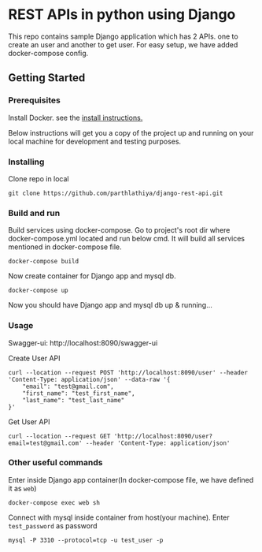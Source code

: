# REST APIs in python using Django

This repo contains sample Django application which has 2 APIs. one to create an user and another to get user.
For easy setup, we have added docker-compose config.

## Getting Started

### Prerequisites

Install Docker. see the [install instructions.](https://www.docker.com/get-started)

Below instructions will get you a copy of the project up and running on your local machine for development and testing purposes.

### Installing

Clone repo in local

```
git clone https://github.com/parthlathiya/django-rest-api.git
```

### Build and run

Build services using docker-compose. Go to project's root dir where docker-compose.yml located and run below cmd.
It will build all services mentioned in docker-compose file.

```
docker-compose build
```

Now create container for Django app and mysql db.

```
docker-compose up
```

Now you should have Django app and mysql db up & running...

### Usage

Swagger-ui: http://localhost:8090/swagger-ui

Create User API

```
curl --location --request POST 'http://localhost:8090/user' --header 'Content-Type: application/json' --data-raw '{
    "email": "test@gmail.com",
    "first_name": "test_first_name",
    "last_name": "test_last_name"
}'
```

Get User API

```
curl --location --request GET 'http://localhost:8090/user?email=test@gmail.com' --header 'Content-Type: application/json'
```

### Other useful commands

Enter inside Django app container(In docker-compose file, we have defined it as `web`)

```
docker-compose exec web sh
```

Connect with mysql inside container from host(your machine). Enter `test_password` as password

```
mysql -P 3310 --protocol=tcp -u test_user -p
```
